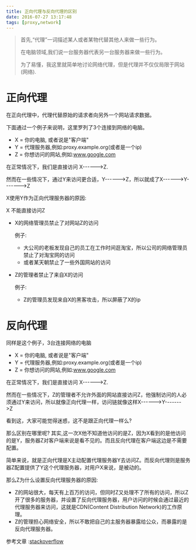 ```yaml
---
title: 正向代理与反向代理的区别
date: 2016-07-27 13:17:48
tags: [proxy,network]
---
```




> 首先,“代理”一词描述某人或者某物代替其他人来做一些行为。
>
> 在电脑领域,我们说一台服务器代表另一台服务器来做一些行为。
>
> 为了易懂，我这里就简单地讨论网络代理，但是代理并不仅仅局限于网站(网络).

<!--more-->

# 正向代理

在正向代理中，代理代替原始的请求者向另外一个网站请求数据。

下面通过一个例子来说明，这里罗列了3个连接到网络的电脑。

* X = 你的电脑, 或者说是"客户端"
* Y = 代理服务器,例如:proxy.example.org(或者是一个ip)
* Z = 你想访问的网站,例如:www.google.com




 在正常情况下，我们是直接访问 X------>Z.

然而在一些情况下，通过Y来访问更合适，Y------>Z，所以就成了X------>Y------->Z



X使用Y作为正向代理服务器的原因:

X 不能直接访问Z

* X的网络管理员禁止了对网站Z的访问

  例子:

  * 大公司的老板发现自己的员工在工作时间逛淘宝，所以公司的网络管理员禁止了对淘宝网的访问
  * 或者某天朝禁止了一些外国网站的访问



* Z的管理者禁止了来自X的访问

  例子:

  * Z的管理员发现来自X的黑客攻击，所以屏蔽了X的ip






# 反向代理

同样是这个例子，3台连接网络的电脑

- X = 你的电脑, 或者说是"客户端"
- Y = 代理服务器,例如:proxy.example.org(或者是一个ip)
- Z = 你想访问的网站,例如:www.google.com



 在正常情况下，我们是直接访问 X------>Z.

然而在一些情况下，Z的管理者不允许外面的网站直接访问Z，他强制访问的人必须通过Y来访问，所以就像正向代理一样，访问链就像这样X------>Y------->Z

看到这，大家可能觉得迷惑，这不是跟正向代理一样么?

那么区别在哪里呢? 其实,这一次X他不知道他访问的是Z，因为X看到的是他访问的是Y，服务器Z对客户端来说是看不见的。而且反向代理在客户端这边是不需要配置。

简单来说，就是正向代理是X主动配置代理服务器Y去访问Z。而反向代理则是服务器Z配置提供了Y这个代理服务器，对用户X来说，是被动的。



那么Z为什么设置反向代理服务器的原因:

* Z的网站很大，每天有上百万的访问，但同时Z又处理不了所有的访问，所以Z开了很多的服务器，并设置了反向代理服务器，用户访问的时候会通过最近的代理服务器来访问，这就是CDN(Content Distribution Network)的工作原理。
* Z的管理担心网络安全，所以不敢把自己的主服务器暴露给公众，而暴露的是反向代理服务器。







参考文章 :[stackoverflow](http://stackoverflow.com/questions/224664/difference-between-proxy-server-and-reverse-proxy-server)